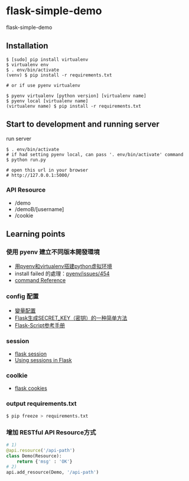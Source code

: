# flask-simple-demo
flask-simple-demo

## Installation

```
$ [sudo] pip install virtualenv
$ virtualenv env
$ . env/bin/activate
(venv) $ pip install -r requirements.txt

# or if use pyenv virtualenv

$ pyenv virtualenv [python version] [virtualenv name]
$ pyenv local [virtualenv name]
(virtualenv name) $ pip install -r requirements.txt
```

## Start to development and running server

run server
```
$ . env/bin/activate
# if had setting pyenv local, can pass '. env/bin/activate' command
$ python run.py

# open this url in your browser
# http://127.0.0.1:5000/
```

### API Resource

 - /demo
 - /demoB/[username]
 - /cookie

## Learning points

### 使用 pyenv 建立不同版本開發環境

 - [用pyenv和virtualenv搭建python虚拟环境](http://www.tiny-coder.com/home-article-51.html)
 - install failed 的處理：[pyenv/issues/454](https://github.com/yyuu/pyenv/issues/454)
 - [command Reference](https://github.com/yyuu/pyenv/blob/master/COMMANDS.md)

### config 配置

 - [變量配置](https://spacewander.github.io/explore-flask-zh/5-configuration.html)
 - [Flask生成SECRET_KEY（密钥）的一种简单方法](http://flask123.sinaapp.com/article/41/)
 - [Flask-Script参考手册](https://github.com/nummy/flask-script-cn)

### session
 - [flask session](http://www.pythondoc.com/flask/quickstart.html#sessions)
 - [Using sessions in Flask](http://code.runnable.com/Uhf58hcCo9RSAACs/using-sessions-in-flask-for-python)

### coolkie
 - [flask cookies](http://www.pythondoc.com/flask/quickstart.html#cookies)

### output requirements.txt
```python
$ pip freeze > requirements.txt
```

### 增加 RESTful API Resource方式

``` python
# 1)
@api.resource('/api-path')
class Demo(Resource):
    return {'msg' : 'OK'}
# 2)
api.add_resource(Demo, '/api-path')

```
